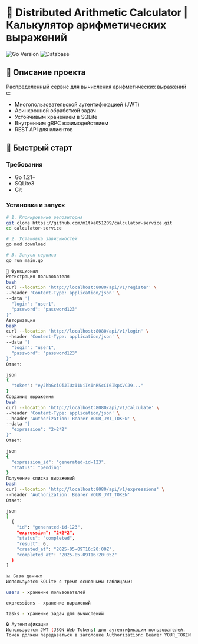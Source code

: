 # 🧮 Distributed Arithmetic Calculator | Калькулятор арифметических выражений

![Go Version](https://img.shields.io/badge/go-1.21%2B-blue)
![Database](https://img.shields.io/badge/database-SQLite-lightgrey)

## 📝 Описание проекта

Распределенный сервис для вычисления арифметических выражений с:
- Многопользовательской аутентификацией (JWT)
- Асинхронной обработкой задач
- Устойчивым хранением в SQLite
- Внутренним gRPC взаимодействием
- REST API для клиентов

## 🚀 Быстрый старт

### Требования
- Go 1.21+
- SQLite3
- Git

### Установка и запуск
```bash
# 1. Клонирование репозитория
git clone https://github.com/m1tka051209/calculator-service.git
cd calculator-service

# 2. Установка зависимостей
go mod download

# 3. Запуск сервиса
go run main.go

🔧 Функционал
Регистрация пользователя
bash
curl --location 'http://localhost:8080/api/v1/register' \
--header 'Content-Type: application/json' \
--data '{
  "login": "user1",
  "password": "password123"
}'
Авторизация
bash
curl --location 'http://localhost:8080/api/v1/login' \
--header 'Content-Type: application/json' \
--data '{
  "login": "user1",
  "password": "password123"
}'
Ответ:

json
{
  "token": "eyJhbGciOiJIUzI1NiIsInR5cCI6IkpXVCJ9..."
}
Создание выражения
bash
curl --location 'http://localhost:8080/api/v1/calculate' \
--header 'Content-Type: application/json' \
--header 'Authorization: Bearer YOUR_JWT_TOKEN' \
--data '{
  "expression": "2+2*2"
}'
Ответ:

json
{
  "expression_id": "generated-id-123",
  "status": "pending"
}
Получение списка выражений
bash
curl --location 'http://localhost:8080/api/v1/expressions' \
--header 'Authorization: Bearer YOUR_JWT_TOKEN'
Ответ:

json
[
  {
    "id": "generated-id-123",
    "expression": "2+2*2",
    "status": "completed",
    "result": 6,
    "created_at": "2025-05-09T16:20:00Z",
    "completed_at": "2025-05-09T16:20:05Z"
  }
]

📊 База данных
Используется SQLite с тремя основными таблицами:

users - хранение пользователей

expressions - хранение выражений

tasks - хранение задач для вычислений

🔒 Аутентификация
Используется JWT (JSON Web Tokens) для аутентификации пользователей.
Токен должен передаваться в заголовке Authorization: Bearer YOUR_TOKEN.
